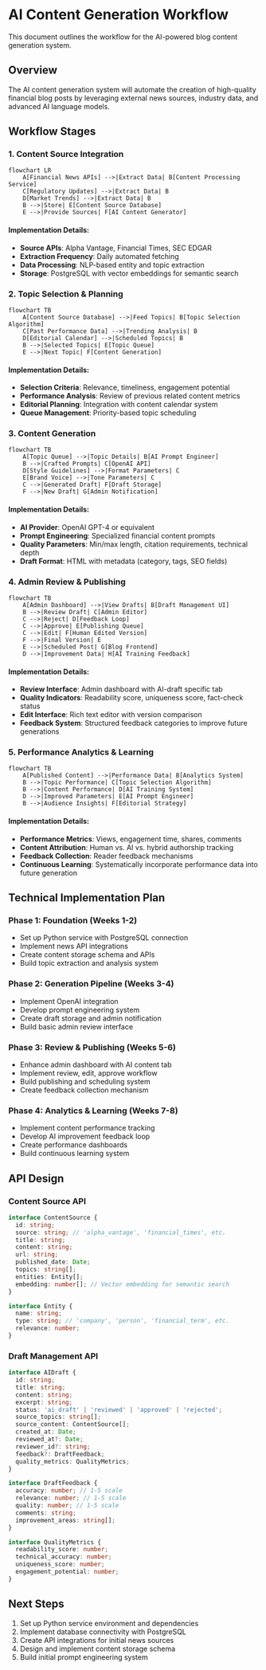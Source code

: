 # AI Content Generation Workflow

This document outlines the workflow for the AI-powered blog content generation system.

## Overview

The AI content generation system will automate the creation of high-quality financial blog posts by leveraging external news sources, industry data, and advanced AI language models.

## Workflow Stages

### 1. Content Source Integration

```mermaid
flowchart LR
    A[Financial News APIs] -->|Extract Data| B[Content Processing Service]
    C[Regulatory Updates] -->|Extract Data| B
    D[Market Trends] -->|Extract Data| B
    B -->|Store| E[Content Source Database]
    E -->|Provide Sources| F[AI Content Generator]
```

#### Implementation Details:

- **Source APIs**: Alpha Vantage, Financial Times, SEC EDGAR
- **Extraction Frequency**: Daily automated fetching
- **Data Processing**: NLP-based entity and topic extraction
- **Storage**: PostgreSQL with vector embeddings for semantic search

### 2. Topic Selection & Planning

```mermaid
flowchart TB
    A[Content Source Database] -->|Feed Topics| B[Topic Selection Algorithm]
    C[Past Performance Data] -->|Trending Analysis| B
    D[Editorial Calendar] -->|Scheduled Topics| B
    B -->|Selected Topics| E[Topic Queue]
    E -->|Next Topic| F[Content Generation]
```

#### Implementation Details:

- **Selection Criteria**: Relevance, timeliness, engagement potential
- **Performance Analysis**: Review of previous related content metrics
- **Editorial Planning**: Integration with content calendar system
- **Queue Management**: Priority-based topic scheduling

### 3. Content Generation

```mermaid
flowchart TB
    A[Topic Queue] -->|Topic Details| B[AI Prompt Engineer]
    B -->|Crafted Prompts| C[OpenAI API]
    D[Style Guidelines] -->|Format Parameters| C
    E[Brand Voice] -->|Tone Parameters| C
    C -->|Generated Draft| F[Draft Storage]
    F -->|New Draft| G[Admin Notification]
```

#### Implementation Details:

- **AI Provider**: OpenAI GPT-4 or equivalent
- **Prompt Engineering**: Specialized financial content prompts
- **Quality Parameters**: Min/max length, citation requirements, technical depth
- **Draft Format**: HTML with metadata (category, tags, SEO fields)

### 4. Admin Review & Publishing

```mermaid
flowchart TB
    A[Admin Dashboard] -->|View Drafts| B[Draft Management UI]
    B -->|Review Draft| C[Admin Editor]
    C -->|Reject| D[Feedback Loop]
    C -->|Approve| E[Publishing Queue]
    C -->|Edit| F[Human Edited Version]
    F -->|Final Version| E
    E -->|Scheduled Post| G[Blog Frontend]
    D -->|Improvement Data| H[AI Training Feedback]
```

#### Implementation Details:

- **Review Interface**: Admin dashboard with AI-draft specific tab
- **Quality Indicators**: Readability score, uniqueness score, fact-check status
- **Edit Interface**: Rich text editor with version comparison
- **Feedback System**: Structured feedback categories to improve future generations

### 5. Performance Analytics & Learning

```mermaid
flowchart TB
    A[Published Content] -->|Performance Data| B[Analytics System]
    B -->|Topic Performance| C[Topic Selection Algorithm]
    B -->|Content Performance| D[AI Training System]
    D -->|Improved Parameters| E[AI Prompt Engineer]
    B -->|Audience Insights| F[Editorial Strategy]
```

#### Implementation Details:

- **Performance Metrics**: Views, engagement time, shares, comments
- **Content Attribution**: Human vs. AI vs. hybrid authorship tracking
- **Feedback Collection**: Reader feedback mechanisms
- **Continuous Learning**: Systematically incorporate performance data into future generation

## Technical Implementation Plan

### Phase 1: Foundation (Weeks 1-2)

- Set up Python service with PostgreSQL connection
- Implement news API integrations
- Create content storage schema and APIs
- Build topic extraction and analysis system

### Phase 2: Generation Pipeline (Weeks 3-4)

- Implement OpenAI integration
- Develop prompt engineering system
- Create draft storage and admin notification
- Build basic admin review interface

### Phase 3: Review & Publishing (Weeks 5-6)

- Enhance admin dashboard with AI content tab
- Implement review, edit, approve workflow
- Build publishing and scheduling system
- Create feedback collection mechanism

### Phase 4: Analytics & Learning (Weeks 7-8)

- Implement content performance tracking
- Develop AI improvement feedback loop
- Create performance dashboards
- Build continuous learning system

## API Design

### Content Source API

```typescript
interface ContentSource {
  id: string;
  source: string; // 'alpha_vantage', 'financial_times', etc.
  title: string;
  content: string;
  url: string;
  published_date: Date;
  topics: string[];
  entities: Entity[];
  embedding: number[]; // Vector embedding for semantic search
}

interface Entity {
  name: string;
  type: string; // 'company', 'person', 'financial_term', etc.
  relevance: number;
}
```

### Draft Management API

```typescript
interface AIDraft {
  id: string;
  title: string;
  content: string;
  excerpt: string;
  status: 'ai_draft' | 'reviewed' | 'approved' | 'rejected';
  source_topics: string[];
  source_content: ContentSource[];
  created_at: Date;
  reviewed_at?: Date;
  reviewer_id?: string;
  feedback?: DraftFeedback;
  quality_metrics: QualityMetrics;
}

interface DraftFeedback {
  accuracy: number; // 1-5 scale
  relevance: number; // 1-5 scale
  quality: number; // 1-5 scale
  comments: string;
  improvement_areas: string[];
}

interface QualityMetrics {
  readability_score: number;
  technical_accuracy: number;
  uniqueness_score: number;
  engagement_potential: number;
}
```

## Next Steps

1. Set up Python service environment and dependencies
2. Implement database connectivity with PostgreSQL
3. Create API integrations for initial news sources
4. Design and implement content storage schema
5. Build initial prompt engineering system
